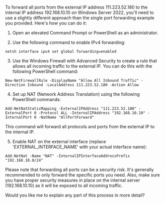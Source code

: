 To forward all ports from the external IP address 111.223.52.180 to the internal IP address 192.168.10.10 on Windows Server 2022, you'll need to use a slightly different approach than the single port forwarding example you provided. Here's how you can do it:

1. Open an elevated Command Prompt or PowerShell as an administrator.

2. Use the following command to enable IPv4 forwarding:

```
netsh interface ipv4 set global forwarding=enabled
```

3. Use the Windows Firewall with Advanced Security to create a rule that allows all incoming traffic to the external IP. You can do this with the following PowerShell command:

```
New-NetFirewallRule -DisplayName "Allow All Inbound Traffic" -Direction Inbound -LocalAddress 111.223.52.180 -Action Allow
```

4. Set up NAT (Network Address Translation) using the following PowerShell commands:

```
Add-NetNatStaticMapping -ExternalIPAddress "111.223.52.180" -ExternalPort 0 -Protocol ALL -InternalIPAddress "192.168.10.10" -InternalPort 0 -NatName "AllPortForward"
```

This command will forward all protocols and ports from the external IP to the internal IP.

5. Enable NAT on the external interface (replace 'EXTERNAL_INTERFACE_NAME' with your actual interface name):

```
Add-NetNat -Name "NAT" -InternalIPInterfaceAddressPrefix "192.168.10.0/24"
```

Please note that forwarding all ports can be a security risk. It's generally recommended to only forward the specific ports you need. Also, make sure you have proper security measures in place on the internal server (192.168.10.10) as it will be exposed to all incoming traffic.

Would you like me to explain any part of this process in more detail?
